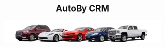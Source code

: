 <h1 align="center">AutoBy CRM</h1>
<img src="https://github.com/melvin-rulit/First-Crm/blob/master/public/images/AutoBy.png">

